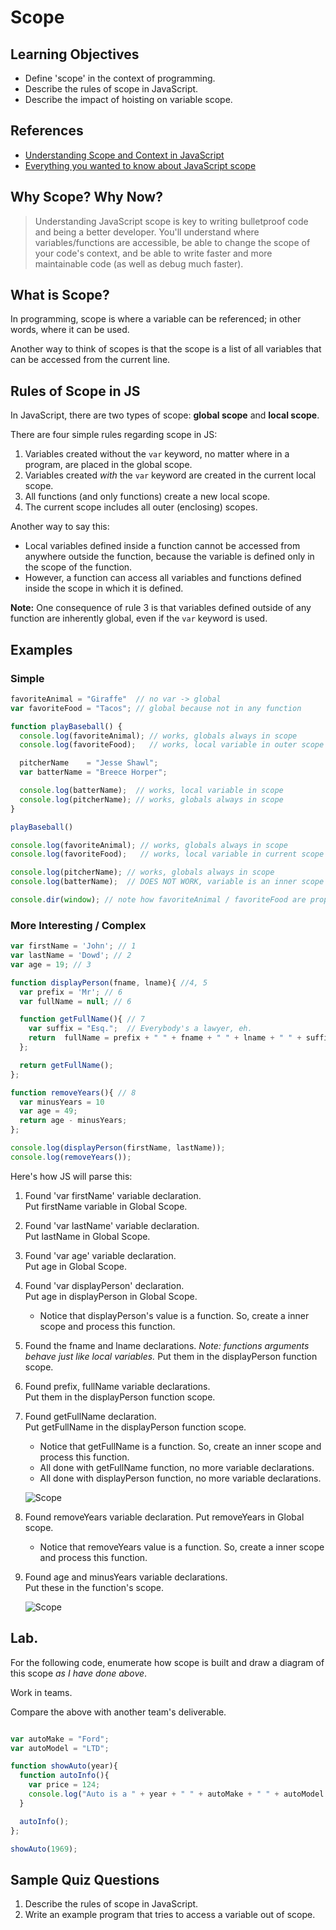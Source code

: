 # Scope

## Learning Objectives

- Define 'scope' in the context of programming.
- Describe the rules of scope in JavaScript.
- Describe the impact of hoisting on variable scope.

## References

* [Understanding Scope and Context in JavaScript](http://ryanmorr.com/understanding-scope-and-context-in-javascript/)
* [Everything you wanted to know about JavaScript scope](http://toddmotto.com/everything-you-wanted-to-know-about-javascript-scope/)

## Why Scope? Why Now?

>Understanding JavaScript scope is key to writing bulletproof code and being a better developer. You'll understand where variables/functions are accessible, be able to change the scope of your code's context, and be able to write faster and more maintainable code (as well as debug much faster).

## What is Scope?

In programming, scope is where a variable can be referenced; in other words, where it can be used.

Another way to think of scopes is that the scope is a list of all variables that can be accessed from the current line.


## Rules of Scope in JS

In JavaScript, there are two types of scope: **global scope** and **local scope**.

There are four simple rules regarding scope in JS:

1. Variables created without the `var` keyword, no matter where in a program, are placed in the global scope.
2. Variables created *with* the `var` keyword are created in the current local scope.
3. All functions (and only functions) create a new local scope.
4. The current scope includes all outer (enclosing) scopes.

Another way to say this:

* Local variables defined inside a function cannot be accessed from anywhere outside the function, because the variable is defined only in the scope of the function.
* However, a function can access all variables and functions defined inside the scope in which it is defined.

**Note:** One consequence of rule 3 is that variables defined outside of any function are inherently global, even if the `var` keyword is used.

## Examples

### Simple

```js
favoriteAnimal = "Giraffe"  // no var -> global
var favoriteFood = "Tacos"; // global because not in any function

function playBaseball() {
  console.log(favoriteAnimal); // works, globals always in scope
  console.log(favoriteFood);   // works, local variable in outer scope

  pitcherName    = "Jesse Shawl";
  var batterName = "Breece Horper";

  console.log(batterName);  // works, local variable in scope
  console.log(pitcherName); // works, globals always in scope
}

playBaseball()

console.log(favoriteAnimal); // works, globals always in scope
console.log(favoriteFood);   // works, local variable in current scope

console.log(pitcherName); // works, globals always in scope
console.log(batterName);  // DOES NOT WORK, variable is an inner scope

console.dir(window); // note how favoriteAnimal / favoriteFood are properties of window.
```

### More Interesting / Complex

```javascript
var firstName = 'John'; // 1
var lastName = 'Dowd'; // 2
var age = 19; // 3

function displayPerson(fname, lname){ //4, 5
  var prefix = 'Mr'; // 6
  var fullName = null; // 6

  function getFullName(){ // 7
    var suffix = "Esq.";  // Everybody's a lawyer, eh.
    return  fullName = prefix + " " + fname + " " + lname + " " + suffix;
  };

  return getFullName();
};

function removeYears(){ // 8
  var minusYears = 10
  var age = 49;
  return age - minusYears;
};

console.log(displayPerson(firstName, lastName));
console.log(removeYears());

```


Here's how JS will parse this:

1. Found 'var firstName' variable declaration.  
Put firstName variable in Global Scope.  
2. Found 'var lastName' variable declaration.  
Put lastName in Global Scope.  
3. Found 'var age' variable declaration.  
Put age in Global Scope.  
4. Found 'var displayPerson' declaration.  
Put age in displayPerson in Global Scope.

    - Notice that displayPerson's value is a function. So, create a inner scope and process this function.


5. Found the fname and lname declarations.
*Note: functions arguments behave just like local variables.*
Put them in the displayPerson function scope.  
6. Found prefix, fullName variable declarations.  
Put them in the displayPerson function scope.  
7. Found getFullName declaration.  
Put getFullName in the displayPerson function scope.

    - Notice that getFullName is a function. So, create an inner scope and  process this function.
    - All done with getFullName function, no more variable declarations.
    - All done with displayPerson function, no more variable declarations.


	![Scope](../assets/scope-1.png)

8. Found removeYears variable declaration.
Put removeYears in Global scope.  

	- Notice that removeYears value is a function. So, create a inner scope and process this function.

9. Found age and minusYears variable declarations.  
Put these in the function's scope.

	![Scope](../assets/scope-1.png)

## Lab.
For the following code, enumerate how scope is built and draw a diagram of this scope *as I have done above*.

Work in teams.

Compare the above with another team's deliverable.

```javascript

var autoMake = "Ford";
var autoModel = "LTD";

function showAuto(year){
  function autoInfo(){
    var price = 124;
    console.log("Auto is a " + year + " " + autoMake + " " + autoModel + ", it's price is " + price + "$");
  }

  autoInfo();
};

showAuto(1969);
```


## Sample Quiz Questions

1. Describe the rules of scope in JavaScript.
2. Write an example program that tries to access a variable out of scope.
